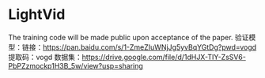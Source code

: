 # LightVid
The training code will be made public upon acceptance of the paper.
验证模型：链接：https://pan.baidu.com/s/1-ZmeZIuWNjJg5yvBqYGtDg?pwd=vogd 
提取码：vogd
数据集：https://drive.google.com/file/d/1dHJX-TIY-ZsSV6-PbPZzmockp1H3B_5w/view?usp=sharing

